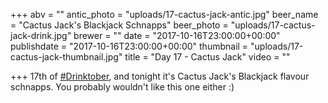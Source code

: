 +++
abv = ""
antic_photo = "uploads/17-cactus-jack-antic.jpg"
beer_name = "Cactus Jack's Blackjack Schnapps"
beer_photo = "uploads/17-cactus-jack-drink.jpg"
brewer = ""
date = "2017-10-16T23:00:00+00:00"
publishdate = "2017-10-16T23:00:00+00:00"
thumbnail = "uploads/17-cactus-jack-thumbnail.jpg"
title = "Day 17 - Cactus Jack"
video = ""

+++
17th of [#Drinktober](https://www.facebook.com/hashtag/drinktober?epa=HASHTAG), and tonight it's Cactus Jack's Blackjack flavour schnapps. You probably wouldn't like this one either :)
